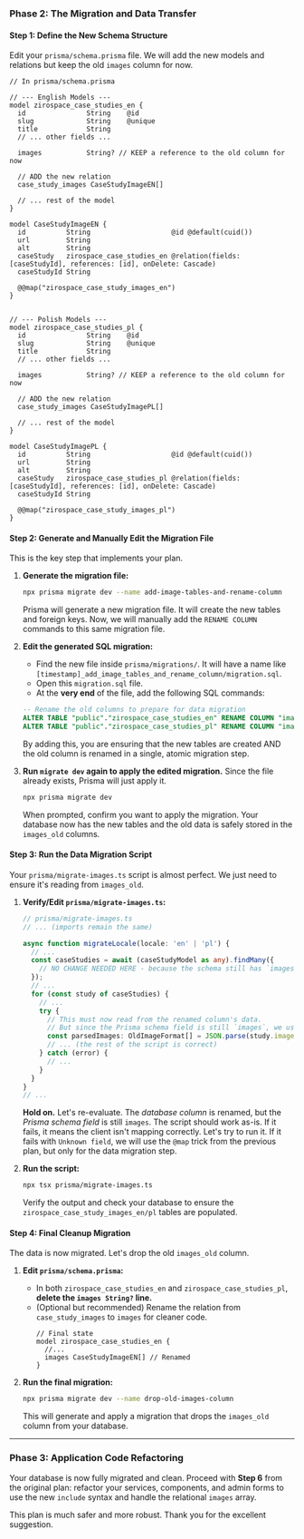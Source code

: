 
### **Phase 2: The Migration and Data Transfer**

#### **Step 1: Define the New Schema Structure**

Edit your `prisma/schema.prisma` file. We will add the new models and relations but keep the old `images` column for now.

```prisma
// In prisma/schema.prisma

// --- English Models ---
model zirospace_case_studies_en {
  id               String    @id
  slug             String    @unique
  title            String
  // ... other fields ...
  
  images           String? // KEEP a reference to the old column for now
  
  // ADD the new relation
  case_study_images CaseStudyImageEN[]

  // ... rest of the model
}

model CaseStudyImageEN {
  id          String                    @id @default(cuid())
  url         String
  alt         String
  caseStudy   zirospace_case_studies_en @relation(fields: [caseStudyId], references: [id], onDelete: Cascade)
  caseStudyId String

  @@map("zirospace_case_study_images_en")
}


// --- Polish Models ---
model zirospace_case_studies_pl {
  id               String    @id
  slug             String    @unique
  title            String
  // ... other fields ...

  images           String? // KEEP a reference to the old column for now

  // ADD the new relation
  case_study_images CaseStudyImagePL[]

  // ... rest of the model
}

model CaseStudyImagePL {
  id          String                    @id @default(cuid())
  url         String
  alt         String
  caseStudy   zirospace_case_studies_pl @relation(fields: [caseStudyId], references: [id], onDelete: Cascade)
  caseStudyId String

  @@map("zirospace_case_study_images_pl")
}
```

#### **Step 2: Generate and Manually Edit the Migration File**

This is the key step that implements your plan.

1.  **Generate the migration file:**
    ```bash
    npx prisma migrate dev --name add-image-tables-and-rename-column
    ```
    Prisma will generate a new migration file. It will create the new tables and foreign keys. Now, we will manually add the `RENAME COLUMN` commands to this same migration file.

2.  **Edit the generated SQL migration:**
    *   Find the new file inside `prisma/migrations/`. It will have a name like `[timestamp]_add_image_tables_and_rename_column/migration.sql`.
    *   Open this `migration.sql` file.
    *   At the **very end** of the file, add the following SQL commands:

    ```sql
    -- Rename the old columns to prepare for data migration
    ALTER TABLE "public"."zirospace_case_studies_en" RENAME COLUMN "images" TO "images_old";
    ALTER TABLE "public"."zirospace_case_studies_pl" RENAME COLUMN "images" TO "images_old";
    ```
    By adding this, you are ensuring that the new tables are created AND the old column is renamed in a single, atomic migration step.

3.  **Run `migrate dev` again to apply the edited migration.** Since the file already exists, Prisma will just apply it.
    ```bash
    npx prisma migrate dev
    ```
    When prompted, confirm you want to apply the migration. Your database now has the new tables and the old data is safely stored in the `images_old` columns.

#### **Step 3: Run the Data Migration Script**

Your `prisma/migrate-images.ts` script is almost perfect. We just need to ensure it's reading from `images_old`.

1.  **Verify/Edit `prisma/migrate-images.ts`:**

    ```typescript
    // prisma/migrate-images.ts
    // ... (imports remain the same)

    async function migrateLocale(locale: 'en' | 'pl') {
      // ...
      const caseStudies = await (caseStudyModel as any).findMany({
        // NO CHANGE NEEDED HERE - because the schema still has `images`
      });
      // ...
      for (const study of caseStudies) {
        // ...
        try {
          // This must now read from the renamed column's data.
          // But since the Prisma schema field is still `images`, we use that.
          const parsedImages: OldImageFormat[] = JSON.parse(study.images);
          // ... (the rest of the script is correct)
        } catch (error) {
          // ...
        }
      }
    }
    // ...
    ```
    **Hold on.** Let's re-evaluate. The *database column* is renamed, but the *Prisma schema field* is still `images`. The script should work as-is. If it fails, it means the client isn't mapping correctly. Let's try to run it. If it fails with `Unknown field`, we will use the `@map` trick from the previous plan, but only for the data migration step.

2.  **Run the script:**
    ```bash
    npx tsx prisma/migrate-images.ts
    ```
    Verify the output and check your database to ensure the `zirospace_case_study_images_en/pl` tables are populated.

#### **Step 4: Final Cleanup Migration**

The data is now migrated. Let's drop the old `images_old` column.

1.  **Edit `prisma/schema.prisma`:**
    *   In both `zirospace_case_studies_en` and `zirospace_case_studies_pl`, **delete the `images String?` line.**
    *   (Optional but recommended) Rename the relation from `case_study_images` to `images` for cleaner code.
        ```prisma
        // Final state
        model zirospace_case_studies_en {
          //...
          images CaseStudyImageEN[] // Renamed
        }
        ```

2.  **Run the final migration:**
    ```bash
    npx prisma migrate dev --name drop-old-images-column
    ```
    This will generate and apply a migration that drops the `images_old` column from your database.

---

### **Phase 3: Application Code Refactoring**

Your database is now fully migrated and clean. Proceed with **Step 6** from the original plan: refactor your services, components, and admin forms to use the new `include` syntax and handle the relational `images` array.

This plan is much safer and more robust. Thank you for the excellent suggestion.